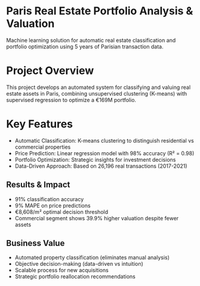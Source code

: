 # Paris Real Estate Portfolio Analysis & Valuation

Machine learning solution for automatic real estate classification and portfolio optimization using 5 years of Parisian transaction data.

# Project Overview
This project develops an automated system for classifying and valuing real estate assets in Paris, combining unsupervised clustering (K-means) with supervised regression to optimize a €169M portfolio.

# Key Features
- Automatic Classification: K-means clustering to distinguish residential vs commercial properties
- Price Prediction: Linear regression model with 98% accuracy (R² = 0.98)
- Portfolio Optimization: Strategic insights for investment decisions
- Data-Driven Approach: Based on 26,196 real transactions (2017-2021)

## Results & Impact
- 91% classification accuracy
- 9% MAPE on price predictions
- €8,608/m² optimal decision threshold
- Commercial segment shows 39.9% higher valuation despite fewer assets

## Business Value
- Automated property classification (eliminates manual analysis)
- Objective decision-making (data-driven vs intuition)
- Scalable process for new acquisitions
- Strategic portfolio reallocation recommendations
